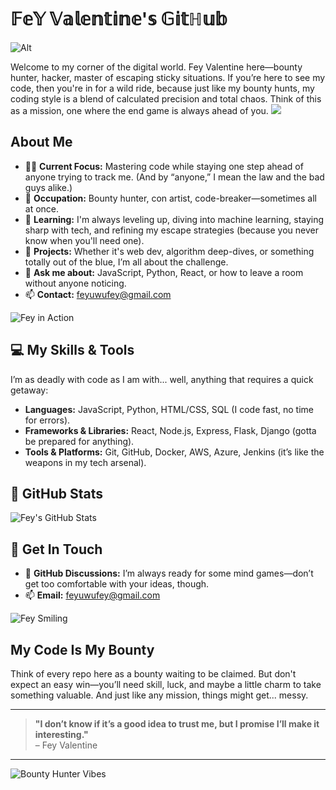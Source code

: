 # 𝔽𝕖𝕐 𝕍𝕒𝕝𝕖𝕟𝕥𝕚𝕟𝕖'𝕤 𝔾𝕚𝕥ℍ𝕦𝕓
![Alt ](https://cowboybebop.fandom.com/wiki/File:200w.gif)

Welcome to my corner of the digital world. Fey Valentine here—bounty hunter, hacker, master of escaping sticky situations. If you’re here to see my code, then you're in for a wild ride, because just like my bounty hunts, my coding style is a blend of calculated precision and total chaos. Think of this as a mission, one where the end game is always ahead of you.
<img src= "https://cowboybebop.fandom.com/wiki/File:Faye_drifting.gif">
## About Me

- 🏃‍♀️ **Current Focus:** Mastering code while staying one step ahead of anyone trying to track me. (And by “anyone,” I mean the law and the bad guys alike.)
- 💼 **Occupation:** Bounty hunter, con artist, code-breaker—sometimes all at once.
- 🌱 **Learning:** I'm always leveling up, diving into machine learning, staying sharp with tech, and refining my escape strategies (because you never know when you'll need one).
- 🔭 **Projects:** Whether it's web dev, algorithm deep-dives, or something totally out of the blue, I’m all about the challenge.
- 💬 **Ask me about:** JavaScript, Python, React, or how to leave a room without anyone noticing.
- 📫 **Contact:** [feyuwufey@gmail.com](mailto:feyuwufey@gmail.com)


![Fey in Action](https://tenor.com/btFPR.gif)

## 💻 My Skills & Tools

I’m as deadly with code as I am with... well, anything that requires a quick getaway:

- **Languages:** JavaScript, Python, HTML/CSS, SQL (I code fast, no time for errors).
- **Frameworks & Libraries:** React, Node.js, Express, Flask, Django (gotta be prepared for anything).
- **Tools & Platforms:** Git, GitHub, Docker, AWS, Azure, Jenkins (it’s like the weapons in my tech arsenal).

## 🌟 GitHub Stats

![Fey's GitHub Stats](https://github-readme-stats.vercel.app/api?username=FeY-K7&show_icons=true&hide_title=true&hide=prs&count_private=true&theme=radical)

## 🤝 Get In Touch

- 💬 **GitHub Discussions:** I’m always ready for some mind games—don’t get too comfortable with your ideas, though.
- 📫 **Email:** [feyuwufey@gmail.com](mailto:feyuwufey@gmail.com)

![Fey Smiling](https://media.giphy.com/media/jdSjrFCmHSTF8/giphy.gif)

## My Code Is My Bounty

Think of every repo here as a bounty waiting to be claimed. But don't expect an easy win—you’ll need skill, luck, and maybe a little charm to take something valuable. And just like any mission, things might get... messy.

---

> **"I don’t know if it’s a good idea to trust me, but I promise I’ll make it interesting."**  
– Fey Valentine

---



![Bounty Hunter Vibes](https://media.giphy.com/media/8cP3jxuH4G5sC/giphy.gif)

